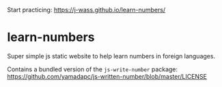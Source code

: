 Start practicing: https://j-wass.github.io/learn-numbers/

# learn-numbers
Super simple js static website to help learn numbers in foreign languages.

Contains a bundled version of the `js-write-number` package: https://github.com/yamadapc/js-written-number/blob/master/LICENSE
